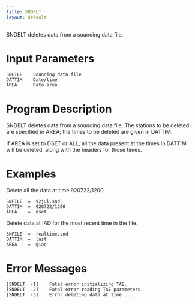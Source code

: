 ```yaml
---
title: SNDELT
layout: default
---
```


SNDELT deletes data from a sounding data file.


# Input Parameters
 
	SNFILE    Sounding data file
	DATTIM    Date/time
	AREA      Data area
 
 
# Program Description
 
SNDELT deletes data from a sounding data file.  The stations
to be deleted are specified in AREA; the times to be deleted
are given in DATTIM.

If AREA is set to DSET or ALL, all the data present at the
times in DATTIM will be deleted, along with the headers for
those times.


# Examples
 
Delete all the data at time 920722/1200.
    
    SNFILE  =  92jul.snd
    DATTIM  =  920722/1200
    AREA    =  dset

Delete data at IAD for the most recent time in the file.
    
    SNFILE  =  realtime.snd
    DATTIM  =  last
    AREA    =  @iad


# Error Messages
 
	[SNDELT  -1]    Fatal error initializing TAE.
	[SNDELT  -2]    Fatal error reading TAE parameters.
	[SNDELT  -3]    Error deleting data at time ....
